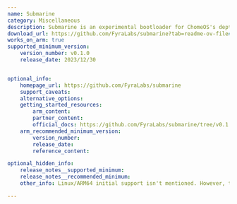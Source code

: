 ```yaml
---
name: Submarine
category: Miscellaneous
description: Submarine is an experimental bootloader for ChomeOS's depthcharge.
download_url: https://github.com/FyraLabs/submarine?tab=readme-ov-file#-builds
works_on_arm: true
supported_minimum_version:
    version_number: v0.1.0
    release_date: 2023/12/30


optional_info:
    homepage_url: https://github.com/FyraLabs/submarine
    support_caveats:
    alternative_options:
    getting_started_resources:
        arm_content:
        partner_content:
        official_docs: https://github.com/FyraLabs/submarine/tree/v0.1.0?tab=readme-ov-file#%EF%B8%8F-building
    arm_recommended_minimum_version:
        version_number:
        release_date:
        reference_content:

optional_hidden_info:
    release_notes__supported_minimum:
    release_notes__recommended_minimum:
    other_info: Linux/ARM64 initial support isn't mentioned. However, the Readme in the first release, i.e. v0.1.0, has mentioned that they  offer prebuilt versions. The link to download prebuilds are also available. Kindly follow [this](https://github.com/FyraLabs/submarine/tree/v0.1.0?tab=readme-ov-file#-builds).

---
```

